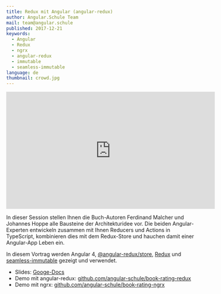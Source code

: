 ```yaml
---
title: Redux mit Angular (angular-redux)
author: Angular.Schule Team
mail: team@angular.schule
published: 2017-12-21
keywords:
  - Angular
  - Redux
  - ngrx
  - angular-redux
  - immutable
  - seamless-immutable
language: de
thumbnail: crowd.jpg
---
```


<div class="video-container"><iframe width="560" height="315" src="https://www.youtube.com/embed/w6Wy3JgLt_E?rel=0" frameborder="0" gesture="media" allow="encrypted-media" allowfullscreen></iframe></div>

In dieser Session stellen Ihnen die Buch-Autoren Ferdinand Malcher und Johannes Hoppe alle Bausteine der Architekturidee vor. Die beiden Angular-Experten entwickeln zusammen mit Ihnen Reducers und Actions in TypeScript, kombinieren dies mit dem Redux-Store und hauchen damit einer Angular-App Leben ein.

In diesem Vortrag werden Angular 4, [@angular-redux/store](https://github.com/angular-redux/store), [Redux](https://github.com/reactjs/redux) und [seamless-immutable](https://github.com/rtfeldman/seamless-immutable) gezeigt und verwendet.

* Slides: [Googe-Docs](https://docs.google.com/presentation/d/1R_P0v2iIIu_Koi9sG5iogWm7VUN0kzTWgVeoSfCRo3w/)
* Demo mit angular-redux: [github.com/angular-schule/book-rating-redux](https://github.com/angular-schule/book-rating-redux)
* Demo mit ngrx: [github.com/angular-schule/book-rating-ngrx](https://github.com/angular-schule/book-rating-ngrx)